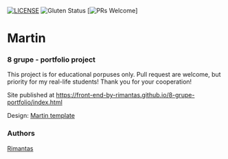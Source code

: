 [![LICENSE](https://img.shields.io/badge/license-MIT-blue.svg?style=flat-square)](https://github.com/belauzas/HTML5-website-template/blob/master/LICENSE.md)
![Gluten Status](https://img.shields.io/badge/Gluten-Free-green.svg)
[![PRs Welcome](https://img.shields.io/badge/PRs-welcome-brightgreen.svg)]

# Martin
### 8 grupe - portfolio project

This project is for educational porpuses only. Pull request are welcome, but priority for my real-life students! Thank you for your cooperation!

Site published at https://front-end-by-rimantas.github.io/8-grupe-portfolio/index.html

Design: [Martin template](http://inventheme.com/themeforest/martin/martin/index.html)

### Authors
[Rimantas](https://github.com/belauzas)
